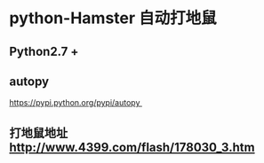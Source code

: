 # python-Hamster 自动打地鼠


## Python2.7 + 
## autopy 
https://pypi.python.org/pypi/autopy 

## 打地鼠地址 http://www.4399.com/flash/178030_3.htm



